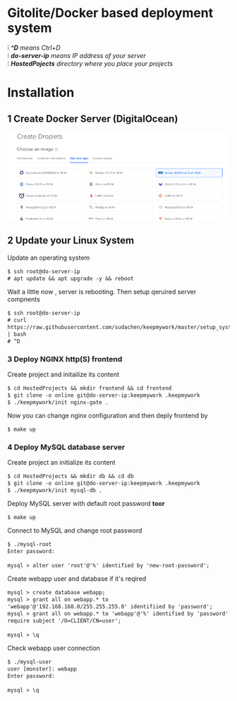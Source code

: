 # Gitolite/Docker based deployment system

:grey_exclamation: _**^D** means Ctrl+D_   
:grey_exclamation: _**do-server-ip** means IP address of your server_   
:grey_exclamation: _**HostedPojects** directory where you place your projects_

# Installation

## 1 Create Docker Server (DigitalOcean)

![](docs/img/do-docker.png)

## 2 Update your Linux System

Update an operating system
```
$ ssh root@do-server-ip
# apt update && apt upgrade -y && reboot
```
Wait a little now , server is rebooting. Then setup qeruired server compnents
```
$ ssh root@do-server-ip
# curl https://raw.githubusercontent.com/sudachen/keepmywork/master/setup_system | bash
# ^D
```

### 3 Deploy NGINX http(S) frontend

Create project and initailize its content
```
$ cd HostedProjects && mkdir frontend && cd frontend
$ git clone -o online git@do-server-ip:keepmywork .keepmywork
$ ./keepmywork/init nginx-gate .
```

Now you can change nginx configuration and then deply frontend by
```
$ make up
```

### 4 Deploy MySQL database server

Create project an initialize its content
```
$ cd HostedProjects && mkdir db && cd db
$ git clone -o online git@do-server-ip:keepmywork .keepmywork
$ ./keepmywork/init mysql-db .
```

Deploy MySQL server with default root password __toor__
```
$ make up
```

Connect to MySQL and change root password
```
$ ./mysql-root
Enter password:

mysql > alter user 'root'@'%' identified by 'new-root-password';

```

Create webapp user and database if it's reqired
```
mysql > create database webapp;
mysql > grant all on webapp.* to 'webapp'@'192.168.168.0/255.255.255.0' identifiied by 'password';
mysql > grant all on webapp.* to 'webapp'@'%' identified by 'password' require subject '/O=CLIENT/CN=user';

mysql > \q
```

Check webapp user connection
```
$ ./mysql-user
user [monster]: webapp
Enter password:

mysql > \q
```
